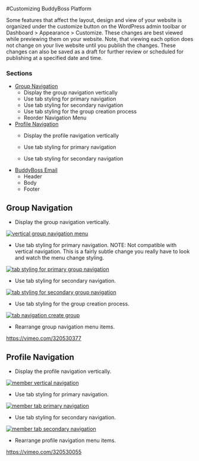 #Customizing BuddyBoss Platform

Some features that affect the layout, design and view of your website is organized under the customize button on the WordPress admin toolbar or Dashboard > Appearance > Customize. These changes are best viewed while previewing them on your website. Note, that viewing each option does not change on your live website until you publish the changes. These changes can also be saved as a draft for further review or scheduled for publishing at a specified date and time.

### Sections

*   [](#general)[Group Navigation](#group-navigation)
    *   Display the group navigation vertically
    *   Use tab styling for primary navigation
    *   Use tab styling for secondary navigation
    *   Use tab styling for the group creation process
    *   Reorder Navigation Menu
*   [Profile Navigation](#profile-navigation)
    *   Display the profile navigation vertically  
        
    *   Use tab styling for primary navigation  
        
    *   Use tab styling for secondary navigation
*   [BuddyBoss Email](#buddyboss-emails)
    *   Header
    *   Body
    *   Footer

Group Navigation
----------------

*   Display the group navigation vertically.

[![vertical group navigation menu](https://www.buddyboss.com/resources/wp-content/uploads/2019/01/customizergroupnav-719x1024.jpg)](https://www.buddyboss.com/resources/wp-content/uploads/2019/01/customizergroupnav.jpg)

*   Use tab styling for primary navigation. NOTE: Not compatible with vertical navigation. This is a fairly subtle change you really have to look and watch the menu change styling.

[![tab styling for primary group navigation](https://www.buddyboss.com/resources/wp-content/uploads/2019/01/customizergrouptabnav-1024x520.jpg)](https://www.buddyboss.com/resources/wp-content/uploads/2019/01/customizergrouptabnav.jpg)

*   Use tab styling for secondary navigation.

[![tab styling for secondary group navigation](https://www.buddyboss.com/resources/wp-content/uploads/2019/01/customizergrouptabsecnav-1024x496.jpg)](https://www.buddyboss.com/resources/wp-content/uploads/2019/01/customizergrouptabsecnav.jpg)

*   Use tab styling for the group creation process.

[![tab navigation create group](https://www.buddyboss.com/resources/wp-content/uploads/2019/02/customizercreategrouptabnav-1024x469.jpg)](https://www.buddyboss.com/resources/wp-content/uploads/2019/02/customizercreategrouptabnav.jpg)

*   Rearrange group navigation menu items.

https://vimeo.com/320530377

Profile Navigation
------------------

*   Display the profile navigation vertically.

[![member vertical navigation](https://www.buddyboss.com/resources/wp-content/uploads/2019/02/customizermembervertnav-1024x758.jpg)](https://www.buddyboss.com/resources/wp-content/uploads/2019/02/customizermembervertnav.jpg)

*   Use tab styling for primary navigation.

[![member tab primary navigation](https://www.buddyboss.com/resources/wp-content/uploads/2019/02/customizermembermaintabnav-1024x520.jpg)](https://www.buddyboss.com/resources/wp-content/uploads/2019/02/customizermembermaintabnav.jpg)

*   Use tab styling for secondary navigation.

[![member tab secondary navigation](https://www.buddyboss.com/resources/wp-content/uploads/2019/02/customizermembersectabnav-1024x520.jpg)](https://www.buddyboss.com/resources/wp-content/uploads/2019/02/customizermembersectabnav.jpg)

*   Rearrange profile navigation menu items.

https://vimeo.com/320530055